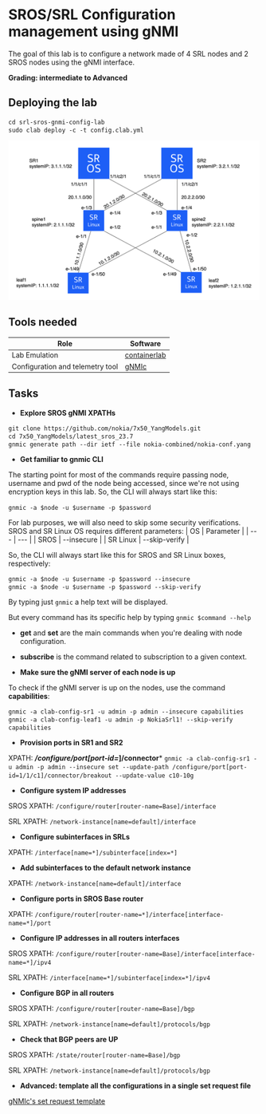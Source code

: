 # SROS/SRL Configuration management using gNMI

The goal of this lab is to configure a network made of 4 SRL nodes and 2 SROS nodes using the gNMI interface.

**Grading: intermediate to Advanced**

## Deploying the lab

```shell
cd srl-sros-gnmi-config-lab
sudo clab deploy -c -t config.clab.yml
```

![topo](./topology.png)

## Tools needed  

| Role | Software |
| --- | --- |
| Lab Emulation | [containerlab](https://containerlab.dev/) |
| Configuration and telemetry tool | [gNMIc](https://gnmic.openconfig.net/) |

## Tasks

* **Explore SROS gNMI XPATHs**

```shell
git clone https://github.com/nokia/7x50_YangModels.git
cd 7x50_YangModels/latest_sros_23.7
gnmic generate path --dir ietf --file nokia-combined/nokia-conf.yang
```

* **Get familiar to gnmic CLI**

The starting point for most of the commands require passing node, username and pwd of the node being accessed, since we're not using encryption keys in this lab.
So, the CLI will always start like this:

`gnmic -a $node -u $username -p $password`

For lab purposes, we will also need to skip some security verifications.
SROS and SR Linux OS requires different parameters:
| OS | Parameter |
| --- | --- |
| SROS | --insecure |
| SR Linux | --skip-verify |

So, the CLI will always start like this for SROS and SR Linux boxes, respectively:
```
gnmic -a $node -u $username -p $password --insecure
gnmic -a $node -u $username -p $password --skip-verify
```

By typing just `gnmic` a help text will be displayed.

But every command has its specific help by typing `gnmic $command --help`

* **get** and **set** are the main commands when you're dealing with node configuration.
* **subscribe** is the command related to subscription to a given context.


* **Make sure the gNMI server of each node is up**

To check if the gNMI server is up on the nodes, use the command **capabilities**:
```
gnmic -a clab-config-sr1 -u admin -p admin --insecure capabilities
gnmic -a clab-config-leaf1 -u admin -p NokiaSrl1! --skip-verify capabilities
```

* **Provision ports in SR1 and SR2**

XPATH: ***/configure/port[port-id=*]/connector***
`gnmic -a clab-config-sr1 -u admin -p admin --insecure set --update-path /configure/port[port-id=1/1/c1]/connector/breakout --update-value c10-10g`

* **Configure system IP addresses**

SROS XPATH: `/configure/router[router-name=Base]/interface`

SRL XPATH:  `/network-instance[name=default]/interface`

* **Configure subinterfaces in SRLs**

XPATH: `/interface[name=*]/subinterface[index=*]`

* **Add subinterfaces to the default network instance**

XPATH: `/network-instance[name=default]/interface`

* **Configure ports in SROS Base router**

XPATH: `/configure/router[router-name=*]/interface[interface-name=*]/port`

* **Configure IP addresses in all routers interfaces**

SROS XPATH: `/configure/router[router-name=Base]/interface[interface-name=*]/ipv4`

SRL  XPATH: `/interface[name=*]/subinterface[index=*]/ipv4`

* **Configure BGP in all routers**

SROS XPATH: `/configure/router[router-name=Base]/bgp`

SRL  XPATH: `/network-instance[name=default]/protocols/bgp`

* **Check that BGP peers are UP**

SROS XPATH: `/state/router[router-name=Base]/bgp`

SRL  XPATH: `/network-instance[name=default]/protocols/bgp`

* **Advanced: template all the configurations in a single set request file**

[gNMIc's set request template](https://gnmic.openconfig.net/cmd/set/#template-format)
